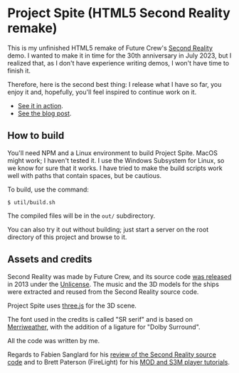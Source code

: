 # Project Spite (HTML5 Second Reality remake)

This is my unfinished HTML5 remake of Future Crew's
[Second Reality](https://en.wikipedia.org/wiki/Second_Reality) demo. I wanted
to make it in time for the 30th anniversary in July 2023, but I realized that,
as I don't have experience writing demos, I won't have time to finish it.

Therefore, here is the second best thing: I release what I have so far, you
enjoy it and, hopefully, you'll feel inspired to continue work on it.

* [See it in action](https://jacobo.tarrio.org/assets/2022/spite/index.html).
* [See the blog post](https://jacobo.tarrio.org/2022/project-spite.html).

## How to build

You'll need NPM and a Linux environment to build Project Spite. MacOS might
work; I haven't tested it. I use the Windows Subsystem for Linux, so we know
for sure that it works. I have tried to make the build scripts work well with
paths that contain spaces, but be cautious.

To build, use the command:

```shell
$ util/build.sh
```

The compiled files will be in the `out/` subdirectory.

You can also try it out without building; just start a server on the root
directory of this project and browse to it.

## Assets and credits

Second Reality was made by Future Crew, and its source code
[was released](https://github.com/mtuomi/SecondReality) in 2013 under the
[Unlicense](https://github.com/mtuomi/SecondReality/blob/master/UNLICENSE).
The music and the 3D models for the ships were extracted and reused from the
Second Reality source code.

Project Spite uses [three.js](https://threejs.org/) for the 3D scene.

The font used in the credits is called "SR serif" and is based on
[Merriweather](https://github.com/SorkinType/Merriweather/), with the addition
of a ligature for "Dolby Surround".

All the code was written by me.

Regards to Fabien Sanglard for his
[review of the Second Reality source code](https://fabiensanglard.net/second_reality/)
and to Brett Paterson (FireLight) for his
[MOD and S3M player tutorials](lib/s3mplayer/docs).

